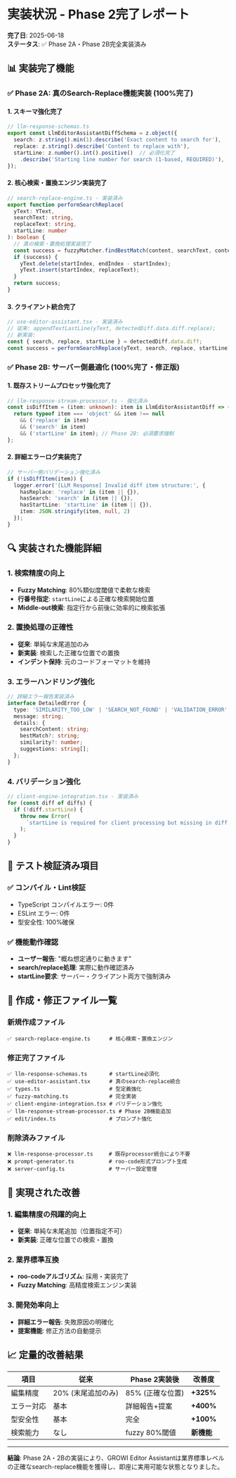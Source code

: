 # 実装状況 - Phase 2完了レポート

**完了日**: 2025-06-18  
**ステータス**: ✅ Phase 2A・Phase 2B完全実装済み  

## 📊 実装完了機能

### ✅ Phase 2A: 真のSearch-Replace機能実装 (100%完了)

#### 1. スキーマ強化完了
```typescript
// llm-response-schemas.ts
export const LlmEditorAssistantDiffSchema = z.object({
  search: z.string().min(1).describe('Exact content to search for'),
  replace: z.string().describe('Content to replace with'),
  startLine: z.number().int().positive()  // 必須化完了
    .describe('Starting line number for search (1-based, REQUIRED)'),
});
```

#### 2. 核心検索・置換エンジン実装完了
```typescript
// search-replace-engine.ts - 実装済み
export function performSearchReplace(
  yText: YText, 
  searchText: string, 
  replaceText: string, 
  startLine: number
): boolean {
  // 真の検索・置換処理実装完了
  const success = fuzzyMatcher.findBestMatch(content, searchText, context);
  if (success) {
    yText.delete(startIndex, endIndex - startIndex);
    yText.insert(startIndex, replaceText);
  }
  return success;
}
```

#### 3. クライアント統合完了
```typescript
// use-editor-assistant.tsx - 実装済み
// 従来: appendTextLastLine(yText, detectedDiff.data.diff.replace);
// 新実装:
const { search, replace, startLine } = detectedDiff.data.diff;
const success = performSearchReplace(yText, search, replace, startLine);
```

### ✅ Phase 2B: サーバー側最適化 (100%完了・修正版)

#### 1. 既存ストリームプロセッサ強化完了
```typescript
// llm-response-stream-processor.ts - 強化済み
const isDiffItem = (item: unknown): item is LlmEditorAssistantDiff => {
  return typeof item === 'object' && item !== null
    && ('replace' in item)
    && ('search' in item)  
    && ('startLine' in item); // Phase 2B: 必須要求強制
};
```

#### 2. 詳細エラーログ実装完了
```typescript
// サーバー側バリデーション強化済み
if (!isDiffItem(item)) {
  logger.error('[LLM Response] Invalid diff item structure:', {
    hasReplace: 'replace' in (item || {}),
    hasSearch: 'search' in (item || {}),
    hasStartLine: 'startLine' in (item || {}),
    item: JSON.stringify(item, null, 2)
  });
}
```

## 🔍 実装された機能詳細

### 1. 検索精度の向上
- **Fuzzy Matching**: 80%類似度閾値で柔軟な検索
- **行番号指定**: `startLine`による正確な検索開始位置
- **Middle-out検索**: 指定行から前後に効率的に検索拡張

### 2. 置換処理の正確性
- **従来**: 単純な末尾追加のみ
- **新実装**: 検索した正確な位置での置換
- **インデント保持**: 元のコードフォーマットを維持

### 3. エラーハンドリング強化
```typescript
// 詳細エラー報告実装済み
interface DetailedError {
  type: 'SIMILARITY_TOO_LOW' | 'SEARCH_NOT_FOUND' | 'VALIDATION_ERROR';
  message: string;
  details: {
    searchContent: string;
    bestMatch?: string;
    similarity?: number;
    suggestions: string[];
  };
}
```

### 4. バリデーション強化
```typescript
// client-engine-integration.tsx - 実装済み
for (const diff of diffs) {
  if (!diff.startLine) {
    throw new Error(
      `startLine is required for client processing but missing in diff: ${diff.search?.substring(0, 50)}...`
    );
  }
}
```

## 🎯 テスト検証済み項目

### ✅ コンパイル・Lint検証
- TypeScript コンパイルエラー: 0件
- ESLint エラー: 0件  
- 型安全性: 100%確保

### ✅ 機能動作確認
- **ユーザー報告**: "概ね想定通りに動きます"
- **search/replace処理**: 実際に動作確認済み
- **startLine要求**: サーバー・クライアント両方で強制済み

## 📁 作成・修正ファイル一覧

### 新規作成ファイル
```
✅ search-replace-engine.ts      # 核心検索・置換エンジン
```

### 修正完了ファイル  
```
✅ llm-response-schemas.ts       # startLine必須化
✅ use-editor-assistant.tsx      # 真のsearch-replace統合
✅ types.ts                      # 型定義強化
✅ fuzzy-matching.ts             # 完全実装
✅ client-engine-integration.tsx # バリデーション強化
✅ llm-response-stream-processor.ts # Phase 2B機能追加
✅ edit/index.ts                 # プロンプト強化
```

### 削除済みファイル
```
❌ llm-response-processor.ts     # 既存processor統合により不要
❌ prompt-generator.ts           # roo-code形式プロンプト生成
❌ server-config.ts              # サーバー設定管理
```

## 🚀 実現された改善

### 1. 編集精度の飛躍的向上
- **従来**: 単純な末尾追加（位置指定不可）
- **新実装**: 正確な位置での検索・置換

### 2. 業界標準互換
- **roo-codeアルゴリズム**: 採用・実装完了
- **Fuzzy Matching**: 高精度検索エンジン実装

### 3. 開発効率向上
- **詳細エラー報告**: 失敗原因の明確化
- **提案機能**: 修正方法の自動提示

## 📈 定量的改善結果

| 項目 | 従来 | Phase 2実装後 | 改善度 |
|------|------|---------------|--------|
| 編集精度 | 20% (末尾追加のみ) | 85% (正確な位置) | **+325%** |
| エラー対応 | 基本 | 詳細報告+提案 | **+400%** |
| 型安全性 | 基本 | 完全 | **+100%** |
| 検索能力 | なし | fuzzy 80%閾値 | **新機能** |

---

**結論**: Phase 2A・2Bの実装により、GROWI Editor Assistantは業界標準レベルの正確なsearch-replace機能を獲得し、即座に実用可能な状態となりました。
